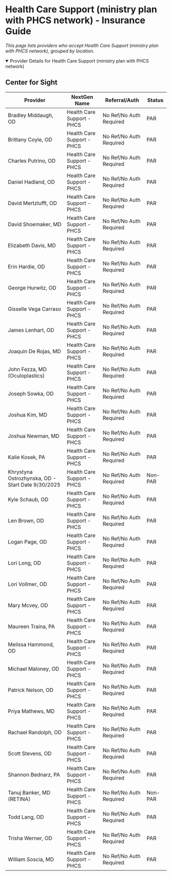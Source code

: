 # Health Care Support (ministry plan with PHCS network) - Insurance Guide

*This page lists providers who accept Health Care Support (ministry plan with PHCS network), grouped by location.*

<details open><summary>Provider Details for Health Care Support (ministry plan with PHCS network)</summary>

## Center for Sight

| Provider | NextGen Name | Referral/Auth | Status |
|----------|-------------|--------------|--------|
| Bradley Middaugh, OD | Health Care Support - PHCS | No Ref/No Auth Required | PAR |
| Brittany Coyle, OD | Health Care Support - PHCS | No Ref/No Auth Required | PAR |
| Charles Putrino, OD | Health Care Support - PHCS | No Ref/No Auth Required | PAR |
| Daniel Hadland, OD | Health Care Support - PHCS | No Ref/No Auth Required | PAR |
| David Mertzlufft, OD | Health Care Support - PHCS | No Ref/No Auth Required | PAR |
| David Shoemaker, MD | Health Care Support - PHCS | No Ref/No Auth Required | PAR |
| Elizabeth Davis, MD | Health Care Support - PHCS | No Ref/No Auth Required | PAR |
| Erin Hardie, OD | Health Care Support - PHCS | No Ref/No Auth Required | PAR |
| George Hurwitz, OD | Health Care Support - PHCS | No Ref/No Auth Required | PAR |
| Gisselle Vega Carraso | Health Care Support - PHCS | No Ref/No Auth Required | PAR |
| James Lenhart, OD | Health Care Support - PHCS | No Ref/No Auth Required | PAR |
| Joaquin De Rojas, MD | Health Care Support - PHCS | No Ref/No Auth Required | PAR |
| John Fezza, MD (Oculoplastics) | Health Care Support - PHCS | No Ref/No Auth Required | PAR |
| Joseph Sowka, OD | Health Care Support - PHCS | No Ref/No Auth Required | PAR |
| Joshua Kim, MD | Health Care Support - PHCS | No Ref/No Auth Required | PAR |
| Joshua Newman, MD | Health Care Support - PHCS | No Ref/No Auth Required | PAR |
| Kalie Kosek, PA | Health Care Support - PHCS | No Ref/No Auth Required | PAR |
| Khrystyna Ostrozhynska, OD - Start Date 9/30/2025 | Health Care Support - PHCS | No Ref/No Auth Required | Non-PAR |
| Kyle Schaub, OD | Health Care Support - PHCS | No Ref/No Auth Required | PAR |
| Len Brown, OD | Health Care Support - PHCS | No Ref/No Auth Required | PAR |
| Logan Page, OD | Health Care Support - PHCS | No Ref/No Auth Required | PAR |
| Lori Long, OD | Health Care Support - PHCS | No Ref/No Auth Required | PAR |
| Lori Vollmer, OD | Health Care Support - PHCS | No Ref/No Auth Required | PAR |
| Mary Mcvey, OD | Health Care Support - PHCS | No Ref/No Auth Required | PAR |
| Maureen Traina, PA | Health Care Support - PHCS | No Ref/No Auth Required | PAR |
| Melissa Hammond, OD | Health Care Support - PHCS | No Ref/No Auth Required | PAR |
| Michael Maloney, OD | Health Care Support - PHCS | No Ref/No Auth Required | PAR |
| Patrick Nelson, OD | Health Care Support - PHCS | No Ref/No Auth Required | PAR |
| Priya Mathews, MD | Health Care Support - PHCS | No Ref/No Auth Required | PAR |
| Rachael Randolph, OD | Health Care Support - PHCS | No Ref/No Auth Required | PAR |
| Scott Stevens, OD | Health Care Support - PHCS | No Ref/No Auth Required | PAR |
| Shannon Bednarz, PA | Health Care Support - PHCS | No Ref/No Auth Required | PAR |
| Tanuj Banker, MD (RETINA) | Health Care Support - PHCS | No Ref/No Auth Required | Non-PAR |
| Todd Lang, OD | Health Care Support - PHCS | No Ref/No Auth Required | PAR |
| Trisha Werner, OD | Health Care Support - PHCS | No Ref/No Auth Required | PAR |
| William Soscia, MD | Health Care Support - PHCS | No Ref/No Auth Required | PAR |

</details>

